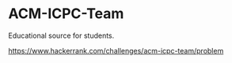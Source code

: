 # ACM-ICPC-Team
Educational source for students.

https://www.hackerrank.com/challenges/acm-icpc-team/problem
